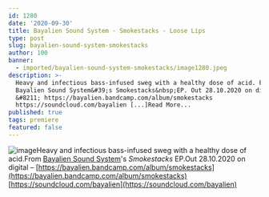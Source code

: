 ```yaml
---
id: 1280
date: '2020-09-30'
title: Bayalien Sound System - Smokestacks - Loose Lips
type: post
slug: bayalien-sound-system-smokestacks
author: 100
banner:
  - imported/bayalien-sound-system-smokestacks/image1280.jpeg
description: >-
  Heavy and infectious bass-infused sweg with a healthy dose of acid. From
  Bayalien Sound System&#39;s Smokestacks&nbsp;EP. Out 28.10.2020 on digital
  &#8211; https://bayalien.bandcamp.com/album/smokestacks
  https://soundcloud.com/bayalien [...]Read More...
published: true
tags: premiere
featured: false
---
```

![image](../imported/bayalien-sound-system-smokestacks/image1280.jpeg)Heavy and infectious bass-infused sweg with a healthy dose of acid.From [Bayalien Sound System](https://bayalien.bandcamp.com/)'s _Smokestacks_ EP.Out 28.10.2020 on digital – [https://bayalien.bandcamp.com/album/smokestacks](https://bayalien.bandcamp.com/album/smokestacks)  
[](https://soundcloud.com/bayalien)[https://soundcloud.com/bayalien](https://soundcloud.com/bayalien)